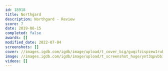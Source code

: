```yaml
---
id: 18918
title: Northgard
description: Northgard - Review
score: 7
date: 2019-06-15
completed: false
awards: []
modified_date: 2022-07-04
screenshots: []
cover: //images.igdb.com/igdb/image/upload/t_cover_big/guqifzispzew1rubnyzd.jpg
image: //images.igdb.com/igdb/image/upload/t_screenshot_huge/ynt3qpvbb1f31o4lqnbx.jpg
videos: []
---
```


